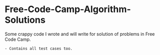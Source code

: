 # Free-Code-Camp-Algorithm-Solutions


Some crappy code I wrote and will write for solution of problems in Free Code Camp.

    - Contains all test cases too.

